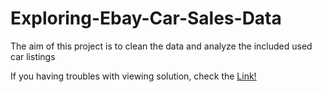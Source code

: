 # Exploring-Ebay-Car-Sales-Data
The aim of this project is to clean the data and analyze the included used car listings

If you having troubles with viewing solution, check the [Link!](https://nbviewer.jupyter.org/github/Dajnowicz/Exploring-Ebay-Car-Sales-Data/blob/master/Exploring%20Ebay%20Car%20Sales%20Data.ipynb)
